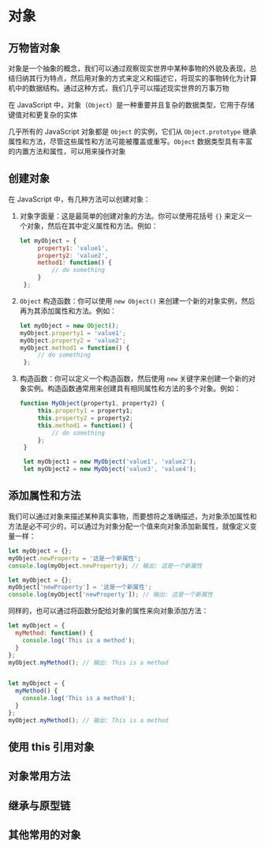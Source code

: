 # 对象
## 万物皆对象
对象是一个抽象的概念，我们可以通过观察现实世界中某种事物的外貌及表现，总结归纳其行为特点，然后用对象的方式来定义和描述它，将现实的事物转化为计算机中的数据结构。通过这种方式，我们几乎可以描述现实世界的万事万物

在 JavaScript 中，对象（`Object`）是一种重要并且复杂的数据类型，它用于存储键值对和更复杂的实体   

几乎所有的 JavaScript 对象都是 `Object` 的实例，它们从 `Object.prototype` 继承属性和方法，尽管这些属性和方法可能被覆盖或重写。`Object` 数据类型具有丰富的内置方法和属性，可以用来操作对象

## 创建对象
在 JavaScript 中，有几种方法可以创建对象：
1. 对象字面量：这是最简单的创建对象的方法。你可以使用花括号 `{}` 来定义一个对象，然后在其中定义属性和方法。例如：
   ```js
   let myObject = {
        property1: 'value1',
        property2: 'value2',
        method1: function() {
            // do something
        }
    };
   ```
2. `Object` 构造函数：你可以使用 `new Object()` 来创建一个新的对象实例，然后再为其添加属性和方法。例如：
   ```js
   let myObject = new Object();
   myObject.property1 = 'value1';
   myObject.property2 = 'value2';
   myObject.method1 = function() {
        // do something
    };
   ```
3. 构造函数：你可以定义一个构造函数，然后使用 `new` 关键字来创建一个新的对象实例。构造函数通常用来创建具有相同属性和方法的多个对象。例如：
   ```js
   function MyObject(property1, property2) {
        this.property1 = property1;
        this.property2 = property2;
        this.method1 = function() {
            // do something
        };
    }

    let myObject1 = new MyObject('value1', 'value2');
    let myObject2 = new MyObject('value3', 'value4');
   ```   


## 添加属性和方法
我们可以通过对象来描述某种真实事物，而要想将之准确描述，为对象添加属性和方法是必不可少的，可以通过为对象分配一个值来向对象添加新属性，就像定义变量一样：
```js
let myObject = {};
myObject.newProperty = '这是一个新属性';
console.log(myObject.newProperty); // 输出: 这是一个新属性

let myObject = {};
myObject['newProperty'] = '这是一个新属性';
console.log(myObject['newProperty']); // 输出: 这是一个新属性
```
同样的，也可以通过将函数分配给对象的属性来向对象添加方法：
```js
let myObject = {
  myMethod: function() {
    console.log('This is a method');
  }
};
myObject.myMethod(); // 输出: This is a method


let myObject = {
  myMethod() {
    console.log('This is a method');
  }
};
myObject.myMethod(); // 输出: This is a method
```

## 使用 this 引用对象



## 对象常用方法



## 继承与原型链



## 其他常用的对象